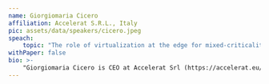 ```yaml
---
name: Giorgiomaria Cicero
affiliation: Accelerat S.R.L., Italy
pic: assets/data/speakers/cicero.jpeg
speach:
    topic: "The role of virtualization at the edge for mixed-criticality applications"
withPaper: false
bio: >-
    "Giorgiomaria Cicero is CEO at Accelerat Srl (https://accelerat.eu/) and Senior Research Fellow at the Real-Time Systems (ReTiS) Laboratory of the Scuola Superiore Sant’Anna of Pisa. Accelerat is a spin-off company of Scuola Superiore Sant'Anna focused on software solutions for safe, secure, and time-predictable cyber-physical systems. The company was born as a technology transfer effort from the ReTiS Laboratory of Scuola Superiore Sant'Anna, one of the world’s leading research teams in the area of embedded real-time systems. Giorgiomaria has a B.Sc. in Computer Engingeering, M.Sc. in Embedded Computing Systems, and has been visiting trainee at the European Space Agency (ESTEC, Netherlands). His research interests include software predictability in multi-processor systems and heterogeneous platforms, system-level cyber-security hardening techniques, and design and implementation of real-time operating systems and hypervisors."
---
```

